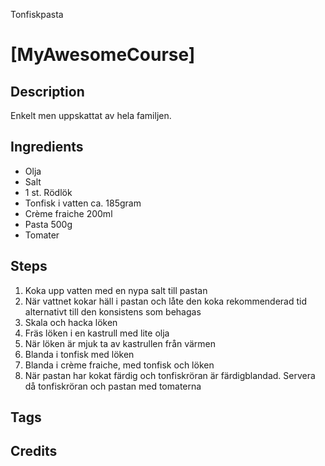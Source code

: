 <!--- Prerequisites : Create a new directory in recipes and add your files there. --->
<!--- This is how your .md files should look like --->

<!--- Title, Name of the recipe --->
Tonfiskpasta
# [MyAwesomeCourse]


<!--- Optional : Picture of the end result of the recipe --->
<!--- Example [Roasted Tomatosalsa](loc/of/file/in/repo.jpg) --->



  ## Description
  <!--- Description of why others should use this recipe --->
  <!--- Example :

  Perfectly served directly from the skillet.

  --->
Enkelt men uppskattat av hela familjen.


  ## Ingredients
  <!--- This needs to be a bullet list with the required
    ingredients described in SI or else provide a conversion to SI
  --->
  <!--- Example with conversion:

  * 6 pieces of fresh tomato (500g)
  -->
  <!--- Example when described explicit in SI :

  * 500g of fresh tomato

  --->
  * Olja
  * Salt
  * 1 st. Rödlök
  * Tonfisk i vatten ca. 185gram
  * Crème fraiche 200ml
  * Pasta 500g
  * Tomater

  ## Steps
  <!--- Steps to recreate the receipt. Explicit described --->
  <!--- Example :
  1. Hotten skillet to 100 degrees Celsius
  1. Put mashed tomatoes in the skillet
  1. ....
  --->
  1. Koka upp vatten med en nypa salt till pastan
  2. När vattnet kokar häll i pastan och låte den koka rekommenderad tid alternativt till den konsistens som behagas
  3. Skala och hacka löken
  4. Fräs löken i en kastrull med lite olja
  5. När löken är mjuk ta av kastrullen från värmen
  6. Blanda i tonfisk med löken
  7. Blanda i crème fraiche, med tonfisk och löken
  8. När pastan har kokat färdig och tonfiskröran är färdigblandad. Servera då tonfiskröran och pastan med tomaterna
  ## Tags
  <!--- Optional tags to users to search for --->
  <!---

  * Vegetarian
  * Snacks

  --->
  ## Credits
<!--- Optional credits --->
